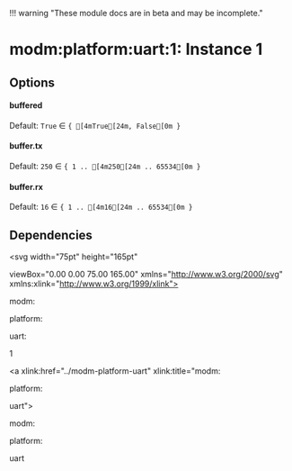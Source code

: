 !!! warning "These module docs are in beta and may be incomplete."

# modm:platform:uart:1: Instance 1




## Options

#### buffered

Default: `True` ∈ `{ [4mTrue[24m, False[0m }`



#### buffer.tx

Default: `250` ∈ `{ 1 .. [4m250[24m .. 65534[0m }`



#### buffer.rx

Default: `16` ∈ `{ 1 .. [4m16[24m .. 65534[0m }`








## Dependencies

<?xml version="1.0" encoding="UTF-8" standalone="no"?>
<!DOCTYPE svg PUBLIC "-//W3C//DTD SVG 1.1//EN"
 "http://www.w3.org/Graphics/SVG/1.1/DTD/svg11.dtd">
<!-- Generated by graphviz version 2.38.0 (20140413.2041)
 -->
<!-- Title: modm:platform:uart:1 Pages: 1 -->
<svg width="75pt" height="165pt"
 viewBox="0.00 0.00 75.00 165.00" xmlns="http://www.w3.org/2000/svg" xmlns:xlink="http://www.w3.org/1999/xlink">
<g id="graph0" class="graph" transform="scale(1 1) rotate(0) translate(4 161)">
<title>modm:platform:uart:1</title>
<polygon fill="white" stroke="none" points="-4,4 -4,-161 71,-161 71,4 -4,4"/>
<!-- modm_platform_uart_1 -->
<g id="node1" class="node"><title>modm_platform_uart_1</title>
<polygon fill="lightgrey" stroke="black" stroke-width="2" points="67,-68 0,-68 0,-0 67,-0 67,-68"/>
<text text-anchor="middle" x="33.5" y="-52.8" font-family="Times New Roman,serif" font-size="14.00">modm:</text>
<text text-anchor="middle" x="33.5" y="-37.8" font-family="Times New Roman,serif" font-size="14.00">platform:</text>
<text text-anchor="middle" x="33.5" y="-22.8" font-family="Times New Roman,serif" font-size="14.00">uart:</text>
<text text-anchor="middle" x="33.5" y="-7.8" font-family="Times New Roman,serif" font-size="14.00">1</text>
</g>
<!-- modm_platform_uart -->
<g id="node2" class="node"><title>modm_platform_uart</title>
<g id="a_node2"><a xlink:href="../modm-platform-uart" xlink:title="modm:
platform:
uart">
<polygon fill="lightgrey" stroke="black" points="67,-157 0,-157 0,-104 67,-104 67,-157"/>
<text text-anchor="middle" x="33.5" y="-141.8" font-family="Times New Roman,serif" font-size="14.00">modm:</text>
<text text-anchor="middle" x="33.5" y="-126.8" font-family="Times New Roman,serif" font-size="14.00">platform:</text>
<text text-anchor="middle" x="33.5" y="-111.8" font-family="Times New Roman,serif" font-size="14.00">uart</text>
</a>
</g>
</g>
<!-- modm_platform_uart_1&#45;&gt;modm_platform_uart -->
<g id="edge1" class="edge"><title>modm_platform_uart_1&#45;&gt;modm_platform_uart</title>
<path fill="none" stroke="black" d="M33.5,-68.0515C33.5,-76.2847 33.5,-85.152 33.5,-93.5186"/>
<polygon fill="black" stroke="black" points="30.0001,-93.7633 33.5,-103.763 37.0001,-93.7633 30.0001,-93.7633"/>
</g>
</g>
</svg>

